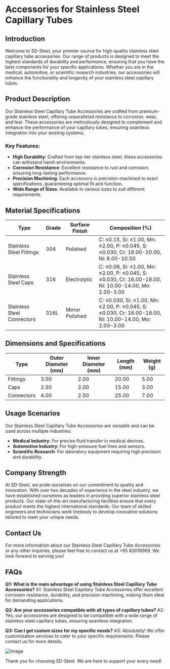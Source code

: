 # Accessories for Stainless Steel Capillary Tubes

## Introduction
Welcome to SD-Steel, your premier source for high-quality stainless steel capillary tube accessories. Our range of products is designed to meet the highest standards of durability and performance, ensuring that you have the best components for your specific applications. Whether you are in the medical, automotive, or scientific research industries, our accessories will enhance the functionality and longevity of your stainless steel capillary tubes.

## Product Description
Our Stainless Steel Capillary Tube Accessories are crafted from premium-grade stainless steel, offering unparalleled resistance to corrosion, wear, and tear. These accessories are meticulously designed to complement and enhance the performance of your capillary tubes, ensuring seamless integration into your existing systems.

### Key Features:
- **High Durability**: Crafted from top-tier stainless steel, these accessories can withstand harsh environments.
- **Corrosion Resistance**: Excellent resistance to rust and corrosion, ensuring long-lasting performance.
- **Precision Machining**: Each accessory is precision-machined to exact specifications, guaranteeing optimal fit and function.
- **Wide Range of Sizes**: Available in various sizes to suit different requirements.

## Material Specifications

| Type | Grade | Surface Finish | Composition (%) |
| --- | --- | --- | --- |
| Stainless Steel Fittings | 304 | Polished | C: ≤0.15, Si: ≤1.00, Mn: ≤2.00, P: ≤0.045, S: ≤0.030, Cr: 18.00-20.00, Ni: 8.00-10.50 |
| Stainless Steel Caps | 316 | Electrolytic | C: ≤0.08, Si: ≤1.00, Mn: ≤2.00, P: ≤0.045, S: ≤0.030, Cr: 16.00-18.00, Ni: 10.00-14.00, Mo: 2.00-3.00 |
| Stainless Steel Connectors | 316L | Mirror Polished | C: ≤0.030, Si: ≤1.00, Mn: ≤2.00, P: ≤0.045, S: ≤0.030, Cr: 16.00-18.00, Ni: 10.00-14.00, Mo: 2.00-3.00 |

## Dimensions and Specifications

| Type | Outer Diameter (mm) | Inner Diameter (mm) | Length (mm) | Weight (g) |
| --- | --- | --- | --- | --- |
| Fittings | 3.00 | 2.00 | 20.00 | 5.00 |
| Caps | 2.50 | 2.00 | 15.00 | 3.00 |
| Connectors | 4.00 | 2.50 | 25.00 | 7.00 |

## Usage Scenarios
Our Stainless Steel Capillary Tube Accessories are versatile and can be used across multiple industries:

- **Medical Industry**: For precise fluid transfer in medical devices.
- **Automotive Industry**: For high-pressure fuel lines and sensors.
- **Scientific Research**: For laboratory equipment requiring high precision and durability.

## Company Strength
At SD-Steel, we pride ourselves on our commitment to quality and innovation. With over two decades of experience in the steel industry, we have established ourselves as leaders in providing superior stainless steel products. Our state-of-the-art manufacturing facilities ensure that every product meets the highest international standards. Our team of skilled engineers and technicians work tirelessly to develop innovative solutions tailored to meet your unique needs.

## Contact Us
For more information about our Stainless Steel Capillary Tube Accessories or any other inquiries, please feel free to contact us at +65 83016969. We look forward to serving you!

## FAQs
**Q1: What is the main advantage of using Stainless Steel Capillary Tube Accessories?**
A1: Stainless Steel Capillary Tube Accessories offer excellent corrosion resistance, durability, and precision machining, making them ideal for demanding applications.

**Q2: Are your accessories compatible with all types of capillary tubes?**
A2: Yes, our accessories are designed to be compatible with a wide range of stainless steel capillary tubes, ensuring seamless integration.

**Q3: Can I get custom sizes for my specific needs?**
A3: Absolutely! We offer customization services to cater to your specific requirements. Please contact us for more details.

![Image](https://github.com/user-attachments/assets/2567258e-e124-4816-932d-1809bd27ef0b)

Thank you for choosing SD-Steel. We are here to support your every need!